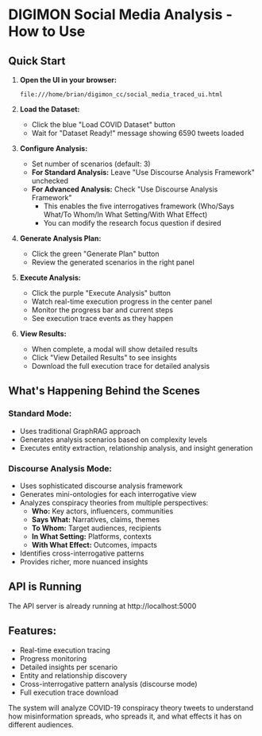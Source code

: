 # DIGIMON Social Media Analysis - How to Use

## Quick Start

1. **Open the UI in your browser:**
   ```
   file:///home/brian/digimon_cc/social_media_traced_ui.html
   ```

2. **Load the Dataset:**
   - Click the blue "Load COVID Dataset" button
   - Wait for "Dataset Ready!" message showing 6590 tweets loaded

3. **Configure Analysis:**
   - Set number of scenarios (default: 3)
   - **For Standard Analysis:** Leave "Use Discourse Analysis Framework" unchecked
   - **For Advanced Analysis:** Check "Use Discourse Analysis Framework"
     - This enables the five interrogatives framework (Who/Says What/To Whom/In What Setting/With What Effect)
     - You can modify the research focus question if desired

4. **Generate Analysis Plan:**
   - Click the green "Generate Plan" button
   - Review the generated scenarios in the right panel

5. **Execute Analysis:**
   - Click the purple "Execute Analysis" button
   - Watch real-time execution progress in the center panel
   - Monitor the progress bar and current steps
   - See execution trace events as they happen

6. **View Results:**
   - When complete, a modal will show detailed results
   - Click "View Detailed Results" to see insights
   - Download the full execution trace for detailed analysis

## What's Happening Behind the Scenes

### Standard Mode:
- Uses traditional GraphRAG approach
- Generates analysis scenarios based on complexity levels
- Executes entity extraction, relationship analysis, and insight generation

### Discourse Analysis Mode:
- Uses sophisticated discourse analysis framework
- Generates mini-ontologies for each interrogative view
- Analyzes conspiracy theories from multiple perspectives:
  - **Who:** Key actors, influencers, communities
  - **Says What:** Narratives, claims, themes
  - **To Whom:** Target audiences, recipients
  - **In What Setting:** Platforms, contexts
  - **With What Effect:** Outcomes, impacts
- Identifies cross-interrogative patterns
- Provides richer, more nuanced insights

## API is Running
The API server is already running at http://localhost:5000

## Features:
- Real-time execution tracing
- Progress monitoring
- Detailed insights per scenario
- Entity and relationship discovery
- Cross-interrogative pattern analysis (discourse mode)
- Full execution trace download

The system will analyze COVID-19 conspiracy theory tweets to understand how misinformation spreads, who spreads it, and what effects it has on different audiences.